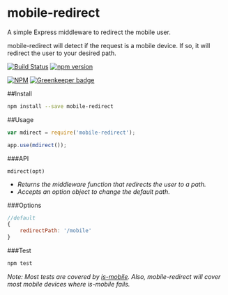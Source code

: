 mobile-redirect
===============

A simple Express middleware to redirect the mobile user.

mobile-redirect will detect if the request is a mobile device. If so, it will redirect the user to your desired path.

[![Build Status](https://travis-ci.org/iwatakeshi/mobile-redirect.svg?branch=master)](https://travis-ci.org/iwatakeshi/mobile-redirect)
[![npm version](https://badge.fury.io/js/mobile-redirect.svg)](http://badge.fury.io/js/mobile-redirect)

[![NPM](https://nodei.co/npm/mobile-redirect.png?downloads=true&downloadRank=true&stars=true)](https://nodei.co/npm/mobile-redirect/) [![Greenkeeper badge](https://badges.greenkeeper.io/iwatakeshi/mobile-redirect.svg)](https://greenkeeper.io/)

##Install

```bash
npm install --save mobile-redirect
```

##Usage

```js
var mdirect = require('mobile-redirect');

app.use(mdirect());
```

###API

`mdirect(opt)`

* *Returns the middleware function that redirects the user to a path.*
* *Accepts an option object to change the default path.*

###Options

```js
//default
{
    redirectPath: '/mobile'
}
```

###Test

```bash
npm test
```

*Note: Most tests are covered by [is-mobile](https://github.com/juliangruber/is-mobile). Also, mobile-redirect will cover most mobile devices where is-mobile fails.*
